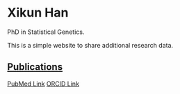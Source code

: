 

# Xikun Han
PhD in Statistical Genetics.

This is a simple website to share additional research data. 

## [Publications](https://xikunhan.github.io/site/publication/)
[PubMed Link](https://pubmed.ncbi.nlm.nih.gov/?term=xikun+han&sort=date&size=50)
[ORCID Link](https://orcid.org/0000-0002-3823-7308)